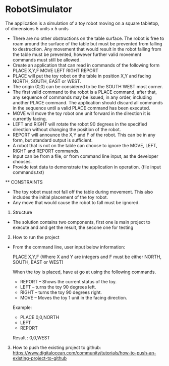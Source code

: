 # RobotSimulator
The application is a simulation of a toy robot moving on a square tabletop, of dimensions 5 units x 5 units

- There are no other obstructions on the table surface.
The robot is free to roam around the surface of the table but must be prevented from falling to destruction. Any movement that would result in the robot falling from the table must be prevented, however further valid movement commands must still be allowed.
- Create an application that can read in commands of the following form 
    PLACE X,Y,F 
    MOVE
    LEFT
    RIGHT
    REPORT
- PLACE will put the toy robot on the table in position X,Y and facing NORTH, SOUTH, EAST or WEST.
- The origin (0,0) can be considered to be the SOUTH WEST most corner.
- The first valid command to the robot is a PLACE command, after that, any sequence of commands may be issued, in any order, including another PLACE command. The application should discard all commands in the sequence until a valid PLACE command has been executed.
- MOVE will move the toy robot one unit forward in the direction it is currently facing. 
- LEFT and RIGHT will rotate the robot 90 degrees in the specified direction without changing the position of the robot.
- REPORT will announce the X,Y and F of the robot. This can be in any form, but standard output is sufficient. 
- A robot that is not on the table can choose to ignore the MOVE, LEFT, RIGHT and REPORT commands. 
- Input can be from a file, or from command line input, as the developer chooses.
- Provide test data to demonstrate the application in operation. (file input commands.txt)

** CONSTRAINTS
- The toy robot must not fall off the table during movement. This also includes the initial placement of the toy robot.
- Any move that would cause the robot to fall must be ignored.

1. Structure
- The solution contains two components, first one is main project to execute and and get the result, the secone one for testing

2.  How to run the project 
- From the command line, user input below information:

  PLACE X,Y,F (Where X and Y are integers and F must be either NORTH, SOUTH, EAST or WEST)

  When the toy is placed, have at go at using the following commands.
  - REPORT – Shows the current status of the toy.
  - LEFT – turns the toy 90 degrees left.
  - RIGHT – turns the toy 90 degrees right.
  - MOVE – Moves the toy 1 unit in the facing direction.

  Example: 
  - PLACE 0,0,NORTH
  - LEFT
  - REPORT

  Result : 0,0,WEST
    
3. How to push the existing project to github: https://www.digitalocean.com/community/tutorials/how-to-push-an-existing-project-to-github
